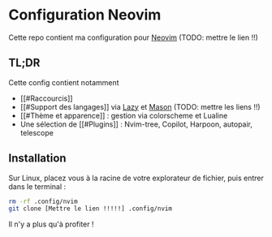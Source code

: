# Configuration Neovim

Cette repo contient ma configuration pour [Neovim]() (TODO: mettre le lien !!)

## TL;DR
Cette config contient notamment
- [[#Raccourcis]]
- [[#Support des langages]] via [Lazy]() et [Mason]() (TODO: mettre les liens !!) 
- [[#Thème et apparence]] : gestion via colorscheme et Lualine
- Une sélection de [[#Plugins]] : Nvim-tree, Copilot, Harpoon, autopair, telescope


## Installation
Sur Linux, placez vous à la racine de votre explorateur de fichier, puis entrer dans le terminal :

```sh
rm -rf .config/nvim 
git clone [Mettre le lien !!!!!] .config/nvim
```

Il n'y a plus qu'à profiter !


## 
